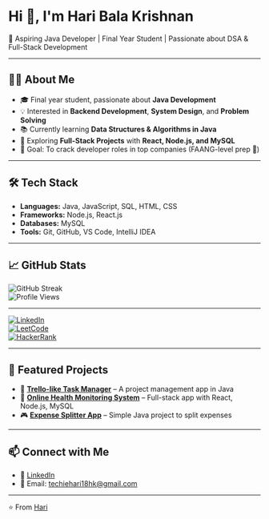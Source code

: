 # Hi 👋, I'm Hari Bala Krishnan
🚀 Aspiring Java Developer | Final Year Student | Passionate about DSA & Full-Stack Development  

---

## 👨‍💻 About Me  
- 🎓 Final year student, passionate about **Java Development**  
- 💡 Interested in **Backend Development**, **System Design**, and **Problem Solving**  
- 📚 Currently learning **Data Structures & Algorithms in Java**  
- 🌱 Exploring **Full-Stack Projects** with **React, Node.js, and MySQL**  
- 🎯 Goal: To crack developer roles in top companies (FAANG-level prep 🚀)  

---

## 🛠️ Tech Stack  
- **Languages:** Java, JavaScript, SQL, HTML, CSS  
- **Frameworks:** Node.js, React.js  
- **Databases:** MySQL  
- **Tools:** Git, GitHub, VS Code, IntelliJ IDEA  

---

## 📈 GitHub Stats  
![GitHub Streak](https://github-readme-streak-stats.herokuapp.com/?user=YOUR_USERNAME&theme=tokyonight)  
![Profile Views](https://komarev.com/ghpvc/?username=YOUR_USERNAME&color=blue&style=flat-square)


---
[![LinkedIn](https://img.shields.io/badge/LinkedIn-blue?style=for-the-badge&logo=linkedin)](https://linkedin.com/in/YOUR_LINKEDIN)  
[![LeetCode](https://img.shields.io/badge/LeetCode-orange?style=for-the-badge&logo=leetcode)](https://leetcode.com/u/iwVJTAj4J8/)  
[![HackerRank](https://img.shields.io/badge/HackerRank-brightgreen?style=for-the-badge&logo=hackerrank)]([https://www.hackerrank.com/YOUR_HACKERRANK](https://www.hackerrank.com/profile/techiehari18hk))  

---
## 📂 Featured Projects  
- 📝 **[Trello-like Task Manager](https://github.com/YOUR_GITHUB_USERNAME/trello-task-manager)** – A project management app in Java  
- 💊 **[Online Health Monitoring System](https://github.com/YOUR_GITHUB_USERNAME/health-monitoring)** – Full-stack app with React, Node.js, MySQL  
- 🎮 **[Expense Splitter App](https://github.com/YOUR_GITHUB_USERNAME/expense-splitter)** – Simple Java project to split expenses  

---

## 📫 Connect with Me  
- 💼 [LinkedIn](https://www.linkedin.com/in/hari-bala-krishnan-847905324/)  
- 📧 Email: techiehari18hk@gmail.com

---

⭐️ From [Hari](Hari-bala-k)
